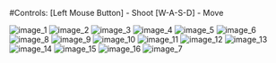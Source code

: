#Controls:
[Left Mouse Button] - Shoot
[W-A-S-D] - Move

![image_1](images/image_1.png)
![image_2](images/image_2.png)
![image_3](images/image_3.png)
![image_4](images/image_4.png)
![image_5](images/image_5.png)
![image_6](images/image_6.png)
![image_8](images/image_8.png)
![image_9](images/image_9.png)
![image_10](images/image_10.png)
![image_11](images/image_11.png)
![image_12](images/image_12.png)
![image_13](images/image_13.png)
![image_14](images/image_14.png)
![image_15](images/image_15.png)
![image_16](images/image_16.png)
![image_7](images/image_7.png)
